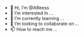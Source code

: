 - 👋 Hi, I’m @ABeess
- 👀 I’m interested in ...
- 🌱 I’m currently learning ...
- 💞️ I’m looking to collaborate on ...
- 📫 How to reach me ...

<!---
ABeess/ABeess is a ✨ special ✨ repository because its `README.md` (this file) appears on your GitHub profile.
You can click the Preview link to take a look at your changes.
--->
